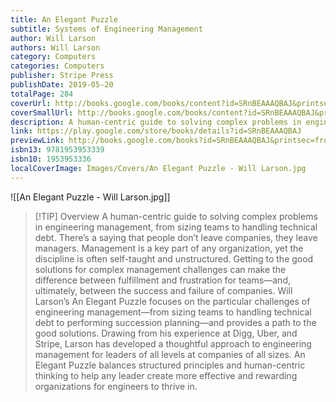 ```yaml
---
title: An Elegant Puzzle
subtitle: Systems of Engineering Management
author: Will Larson
authors: Will Larson
category: Computers
categories: Computers
publisher: Stripe Press
publishDate: 2019-05-20
totalPage: 284
coverUrl: http://books.google.com/books/content?id=SRnBEAAAQBAJ&printsec=frontcover&img=1&zoom=1&edge=curl&source=gbs_api
coverSmallUrl: http://books.google.com/books/content?id=SRnBEAAAQBAJ&printsec=frontcover&img=1&zoom=5&edge=curl&source=gbs_api
description: A human-centric guide to solving complex problems in engineering management, from sizing teams to handling technical debt. There’s a saying that people don’t leave companies, they leave managers. Management is a key part of any organization, yet the discipline is often self-taught and unstructured. Getting to the good solutions for complex management challenges can make the difference between fulfillment and frustration for teams—and, ultimately, between the success and failure of companies. Will Larson’s An Elegant Puzzle focuses on the particular challenges of engineering management—from sizing teams to handling technical debt to performing succession planning—and provides a path to the good solutions. Drawing from his experience at Digg, Uber, and Stripe, Larson has developed a thoughtful approach to engineering management for leaders of all levels at companies of all sizes. An Elegant Puzzle balances structured principles and human-centric thinking to help any leader create more effective and rewarding organizations for engineers to thrive in.
link: https://play.google.com/store/books/details?id=SRnBEAAAQBAJ
previewLink: http://books.google.com/books?id=SRnBEAAAQBAJ&printsec=frontcover&dq=An+Elegant+Puzzle&hl=&as_pt=BOOKS&cd=1&source=gbs_api
isbn13: 9781953953339
isbn10: 1953953336
localCoverImage: Images/Covers/An Elegant Puzzle - Will Larson.jpg
---
```

![[An Elegant Puzzle - Will Larson.jpg]]

>[!TIP] Overview
>A human-centric guide to solving complex problems in engineering management, from sizing teams to handling technical debt. There’s a saying that people don’t leave companies, they leave managers. Management is a key part of any organization, yet the discipline is often self-taught and unstructured. Getting to the good solutions for complex management challenges can make the difference between fulfillment and frustration for teams—and, ultimately, between the success and failure of companies. Will Larson’s An Elegant Puzzle focuses on the particular challenges of engineering management—from sizing teams to handling technical debt to performing succession planning—and provides a path to the good solutions. Drawing from his experience at Digg, Uber, and Stripe, Larson has developed a thoughtful approach to engineering management for leaders of all levels at companies of all sizes. An Elegant Puzzle balances structured principles and human-centric thinking to help any leader create more effective and rewarding organizations for engineers to thrive in.
